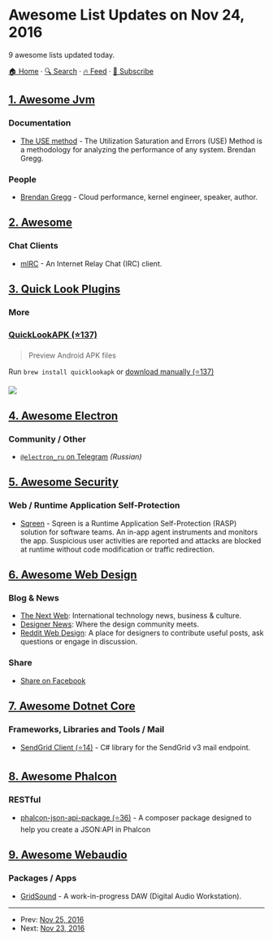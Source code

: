 # Awesome List Updates on Nov 24, 2016

9 awesome lists updated today.

[🏠 Home](/README.md) · [🔍 Search](https://www.trackawesomelist.com/search/) · [🔥 Feed](https://www.trackawesomelist.com/rss.xml) · [📮 Subscribe](https://trackawesomelist.us17.list-manage.com/subscribe?u=d2f0117aa829c83a63ec63c2f&id=36a103854c)



## [1. Awesome Jvm](/content/deephacks/awesome-jvm/README.md)

### Documentation

*   [The USE method](http://www.brendangregg.com/usemethod.html) - The Utilization Saturation and Errors (USE) Method is a methodology for analyzing the performance of any system. Brendan Gregg.

### People

*   [Brendan Gregg](http://www.brendangregg.com) - Cloud performance, kernel engineer, speaker, author.

## [2. Awesome](/content/Awesome-Windows/Awesome/README.md)

### Chat Clients

*   [mIRC](http://www.mirc.com/) - An Internet Relay Chat (IRC) client.

## [3. Quick Look Plugins](/content/sindresorhus/quick-look-plugins/README.md)

### More

### [QuickLookAPK (⭐137)](https://github.com/hezi/QuickLookAPK)

> Preview Android APK files

Run `brew install quicklookapk` or [download manually (⭐137)](https://github.com/hezi/QuickLookAPK/blob/master/QuickLookAPK.qlgenerator.zip)

[![](https://github.com/sindresorhus/quick-look-plugins/raw/main/screenshots/QuickLookAPK.png)](https://github.com/hezi/QuickLookAPK)

## [4. Awesome Electron](/content/sindresorhus/awesome-electron/README.md)

### Community / Other

*   [`@electron_ru` on Telegram](https://telegram.me/electron_ru) *(Russian)*

## [5. Awesome Security](/content/sbilly/awesome-security/README.md)

### Web / Runtime Application Self-Protection

*   [Sqreen](https://www.sqreen.io/) - Sqreen is a Runtime Application Self-Protection (RASP) solution for software teams. An in-app agent instruments and monitors the app. Suspicious user activities are reported and attacks are blocked at runtime without code modification or traffic redirection.

## [6. Awesome Web Design](/content/nicolesaidy/awesome-web-design/README.md)

### Blog & News

*   [The Next Web](http://thenextweb.com/section/creative/): International technology news, business & culture.
*   [Designer News](https://www.designernews.co/): Where the design community meets.
*   [Reddit Web Design](https://www.reddit.com/r/web_design/): A place for designers to contribute useful posts, ask questions or engage in discussion.

### Share

*   <a href="https://www.facebook.com/sharer/sharer.php?s=100&p[url]=https://github.com/nicolesaidy/awesome-web-design&p[images][0]=&p[title]=Awesome%20Web%20Design%20Collection&p[summary]=" target="_blank">Share on Facebook</a>

## [7. Awesome Dotnet Core](/content/thangchung/awesome-dotnet-core/README.md)

### Frameworks, Libraries and Tools / Mail

*   [SendGrid Client (⭐14)](https://github.com/0xdeafcafe/sendgrid-dotnet) - C# library for the SendGrid v3 mail endpoint.

## [8. Awesome Phalcon](/content/phalcon/awesome-phalcon/README.md)

### RESTful

*   [phalcon-json-api-package (⭐36)](https://github.com/gte451f/phalcon-json-api-package) - A composer package designed to help you create a JSON:API in Phalcon

## [9. Awesome Webaudio](/content/notthetup/awesome-webaudio/README.md)

### Packages / Apps

*   [GridSound](https://gridsound.github.io) - A work-in-progress DAW (Digital Audio Workstation).

---

- Prev: [Nov 25, 2016](/content/2016/11/25/README.md)
- Next: [Nov 23, 2016](/content/2016/11/23/README.md)